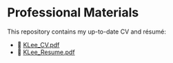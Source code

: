 # Professional Materials

This repository contains my up-to-date CV and résumé:

- 📄 [KLee_CV.pdf](./KLee_CV.pdf)
- 📄 [KLee_Resume.pdf](./KLee_Resume.pdf)
